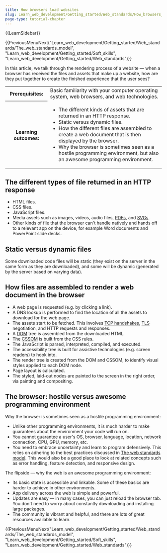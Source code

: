 ```yaml
---
title: How browsers load websites
slug: Learn_web_development/Getting_started/Web_standards/How_browsers_load_websites
page-type: tutorial-chapter
---
```


{{LearnSidebar}}

{{PreviousMenuNext("Learn_web_development/Getting_started/Web_standards/The_web_standards_model", "Learn_web_development/Getting_started/Soft_skills", "Learn_web_development/Getting_started/Web_standards")}}

In this article, we talk through the rendering process of a website — when a browser has received the files and assets that make up a website, how are they put together to create the finished experience that the user sees?

<table>
  <tbody>
    <tr>
      <th scope="row">Prerequisites:</th>
      <td>
        Basic familiarity with your computer operating system, web browsers, and web technologies.
      </td>
    </tr>
    <tr>
      <th scope="row">Learning outcomes:</th>
      <td>
        <ul>
          <li>The different kinds of assets that are returned in an HTTP response.</li>
          <li>Static versus dynamic files.</li>
          <li>How the different files are assembled to create a web document that is then displayed by the browser.</li>
          <li>Why the browser is sometimes seen as a hostile programming environment, but also an awesome programming environment.</li>
        </ul>
      </td>
    </tr>
  </tbody>
</table>

## The different types of file returned in an HTTP response

- HTML files.
- CSS files.
- JavaScript files.
- Media assets such as images, videos, audio files, [PDFs](/en-US/docs/Glossary/PDF), and [SVGs](/en-US/docs/Glossary/SVG).
- Other kinds of file that the browser can't handle natively and hands off to a relevant app on the device, for example Word documents and PowerPoint slide decks.

## Static versus dynamic files

Some downloaded code files will be static (they exist on the server in the same form as they are downloaded), and some will be dynamic (generated by the server based on varying data).

## How files are assembled to render a web document in the browser

- A web page is requested (e.g. by clicking a link).
- A DNS lookup is performed to find the location of all the assets to download for the web page.
- The assets start to be fetched. This involves [TCP handshakes](/en-US/docs/Glossary/TCP_handshake), [TLS](/en-US/docs/Glossary/TLS) negotiation, and HTTP requests and responses.
- A [DOM](/en-US/docs/Glossary/DOM) tree is assembled from the downloaded HTML.
- The [CSSOM](/en-US/docs/Glossary/CSSOM) is built from the CSS rules.
- The JavaScript is parsed, interpreted, compiled, and executed.
- The accessibility tree is built for assistive technologies (e.g. screen readers) to hook into.
- The render tree is created from the DOM and CSSOM, to identify visual styles applied to each DOM node.
- Page layout is calculated.
- The styled, laid-out nodes are painted to the screen in the right order, via painting and compositing.

## The browser: hostile versus awesome programming environment

Why the browser is sometimes seen as a hostile programming environment:

- Unlike other programming environments, it is much harder to make guarantees about the environment your code will run on.
- You cannot guarantee a user's OS, browser, language, location, network connection, CPU, GPU, memory, etc.
- You need to embrace uncertainty and learn to program defensively. This relies on adhering to the best practices discussed in [The web standards model](/en-US/docs/Learn_web_development/Getting_started/Web_standards/The_web_standards_model). This would also be a good place to look at related concepts such as error handling, feature detection, and responsive design.

The flipside — why the web is an awesome programming environment:

- Its basic state is accessible and linkable. Some of these basics are harder to achieve in other environments.
- App delivery across the web is simple and powerful.
- Updates are easy — in many cases, you can just reload the browser tab. You don't need to worry about constantly downloading and installing large packages.
- The community is vibrant and helpful, and there are lots of great resources available to learn.

{{PreviousMenuNext("Learn_web_development/Getting_started/Web_standards/The_web_standards_model", "Learn_web_development/Getting_started/Soft_skills", "Learn_web_development/Getting_started/Web_standards")}}
